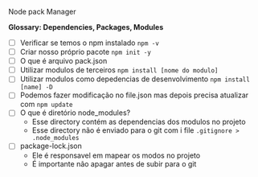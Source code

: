 Node pack Manager

__Glossary: Dependencies, Packages, Modules__

- [ ] Verificar se temos o npm instalado `npm -v`
- [ ] Criar nosso próprio pacote `npm init -y`
- [ ] O que é arquivo pack.json
- [ ] Utilizar modulos de terceiros `npm install [nome do modulo]`
- [ ] Utilizar modulos como depedencias de desenvolvimento `npm install [name] -D`
- [ ] Podemos fazer modificação no file.json mas depois precisa atualizar com `npm update`
- [ ] O que é diretório node_modules?
    - Esse directory contém as dependencias dos modulos no projeto
    - Esse directory não é enviado para o git com i file `.gitignore > .node_modules`
- [ ] package-lock.json
    - Ele é responsavel em mapear os modos no projeto
    - É importante não apagar antes de subir para o git

